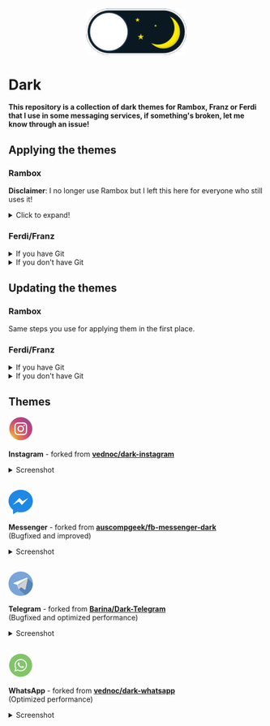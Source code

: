 <p align="center" style="text-align: center;">
  </br>
  <img src="https://raw.githubusercontent.com/obvionaoe/dark-resources/master/images/icon.png" width="198"/>
</p>

# **Dark**

**This repository is a collection of dark themes for Rambox, Franz or Ferdi that I use in some messaging services, if something's broken, let me know through an issue!**

## **Applying the themes**

### **Rambox**

**Disclaimer**: I no longer use Rambox but I left this here for everyone who still uses it!

<details>
  <summary>Click to expand!</summary>
  
  First, find the service you wish to apply the theme to

  ![find](https://raw.githubusercontent.com/obvionaoe/dark-resources/master/images/tutorial/find.png)

  go into the settings for that service

  ![configure](https://raw.githubusercontent.com/obvionaoe/dark-resources/master/images/tutorial/configure.png)

  once you're there, click on "Advanced".

  ![advanced](https://raw.githubusercontent.com/obvionaoe/dark-resources/master/images/tutorial/advanced.png)

  A text-box will appear, copy the JavaScript code from [function.js](rambox/function.js) into it, then copy the CSS code for the service you want to theme into the `[paste css here]` area - **don't remove the backticks** - and save your changes!

  ![paste](https://raw.githubusercontent.com/obvionaoe/dark-resources/master/images/tutorial/paste.gif)

  Then press "Yes" on the service restart popup

  ![save](https://raw.githubusercontent.com/obvionaoe/dark-resources/master/images/tutorial/save.png)

  and that's it, all done and ready to use!
</details>

### **Ferdi/Franz**

<details>
  <summary>If you have Git</summary>

  Choose a folder where you want to store the themes and run the following commands:
  <details>
    <summary>Linux/MacOS</summary>

    ```bash
    $ git clone https://github.com/obvionaoe/dark.git
    $ cd dark
    $ ln -s /path/to/cloned/directory/[service]/darkmode.css ~/.config/Ferdi/recipes/[service]/darkmode.css
    ```

  Replace `[service]` by the name of the service you want to theme.\
  `/path/to/cloned/directory/` **must be an absolute path.**
  </details>
  
  <details>
    <summary>Windows</summary>

    ```bash
    $ git clone https://github.com/obvionaoe/dark.git
    $ cd dark
    $ mklink %AppData%\Franz\recipes\[service]]\darkmode.css [service]\darkmode.css
    ```
  Replace `[service]` by the name of the service you want to theme.
  </details>

  To apply the themes, just turn on dark mode inside the service settings.

</details>

<details>
  <summary>If you don't have Git</summary>
  
  Just copy the `[service]/darkmode.css` file, with `[service]` being the name of the service you want to update, into the recipe folder of that service.

  To apply the themes, just turn on dark mode inside the service settings.
  
</details>

## **Updating the themes**

### **Rambox**

Same steps you use for applying them in the first place.

### **Ferdi/Franz**

<details>
  <summary>If you have Git</summary>
  
  Just run `git pull origin master` in the repo folder you cloned and reload the services inside Ferdi, Franz or Rambox.
</details>

<details>
  <summary>If you don't have Git</summary>
  
  Just copy the `[service]/darkmode.css` file, with `[service]` being the name of the service you want to update, into the recipe folder of that service!
</details>

## **Themes**

![Instagram](https://raw.githubusercontent.com/obvionaoe/dark-resources/master/images/icons/instagram.png)

**Instagram** - forked from [**vednoc/dark-instagram**](https://github.com/vednoc/dark-instagram)

<details>
  <summary>Screenshot</summary>
  
  ![Instagram](https://raw.githubusercontent.com/obvionaoe/dark-resources/master/images/screenshots/instagram.png)
</details>

</br>

![Messenger](https://raw.githubusercontent.com/obvionaoe/dark-resources/master/images/icons/messenger.png)

**Messenger** - forked from [**auscompgeek/fb-messenger-dark**](https://github.com/auscompgeek/fb-messenger-dark)\
(Bugfixed and improved)

<details>
  <summary>Screenshot</summary>
  
  ![Messenger](https://raw.githubusercontent.com/obvionaoe/dark-resources/master/images/screenshots/messenger.png)
</details>

</br>

![Telegram](https://raw.githubusercontent.com/obvionaoe/dark-resources/master/images/icons/telegram.png)

**Telegram** - forked from [**Barina/Dark-Telegram**](https://github.com/Barina/Dark-Telegram)\
(Bugfixed and optimized performance)

<details>
  <summary>Screenshot</summary>
  
  ![Messenger](https://raw.githubusercontent.com/obvionaoe/dark-resources/master/images/screenshots/telegram.png)
</details>

</br>

![WhatsApp](https://raw.githubusercontent.com/obvionaoe/dark-resources/master/images/icons/whatsapp.png)

**WhatsApp** - forked from [**vednoc/dark-whatsapp**](https://github.com/vednoc/dark-whatsapp)\
(Optimized performance)

<details>
  <summary>Screenshot</summary>
  
  ![WhatsApp](https://raw.githubusercontent.com/obvionaoe/dark-resources/master/images/screenshots/wa.png)
</details>
